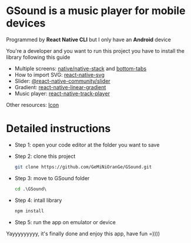 # GSound is a music player for mobile devices
Programmed by **React Native CLI** but I only have an **Android** device

You're a developer and you want to run this project you have to install the library following this guide

* Multiple screens: [native/native-stack](https://reactnavigation.org/docs/getting-started/) and [bottom-tabs](https://reactnavigation.org/docs/tab-based-navigation/)
* How to import SVG: [react-native-svg](https://github.com/software-mansion/react-native-svg)
* Slider: [@react-native-community/slider](https://github.com/callstack/react-native-slider)
* Gradient: [react-native-linear-gradient](https://github.com/react-native-linear-gradient/react-native-linear-gradient)
* Music player: [react-native-track-player](https://react-native-track-player.js.org/docs/basics/installation)

Other resources: [Icon](https://iconoir.com/)

# Detailed instructions
* Step 1: open your code editor at the folder you want to save
* Step 2: clone this project
	```bash
	git clone https://github.com/GeMiNiOranGe/GSound.git
	```
* Step 3: move to GSound folder
	```cmd
	cd .\GSound\
	```
* Step 4: intall library
	```cmd
	npm install
	```

* Step 5: run the app on emulator or device

Yayyyyyyyyy, it's finally done and enjoy this app, have fun =))))